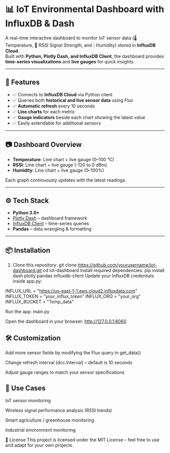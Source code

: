 # 📊 IoT Environmental Dashboard with InfluxDB & Dash

A real-time interactive dashboard to monitor IoT sensor data (🌡️ Temperature, 📡 RSSI Signal Strength, and 💧 Humidity) stored in **InfluxDB Cloud**.  
Built with **Python, Plotly Dash, and InfluxDB Client**, the dashboard provides **time-series visualizations** and **live gauges** for quick insights.  

---

## 🚀 Features
- ✅ Connects to **InfluxDB Cloud** via Python client  
- ✅ Queries both **historical and live sensor data** using Flux  
- ✅ **Automatic refresh** every 10 seconds  
- ✅ **Line charts** for each metric  
- ✅ **Gauge indicators** beside each chart showing the latest value  
- ✅ Easily extendable for additional sensors  

---

## 📷 Dashboard Overview
- **Temperature**: Line chart + live gauge (0–100 °C)  
- **RSSI**: Line chart + live gauge (-120 to 0 dBm)  
- **Humidity**: Line chart + live gauge (0–100%)  

Each graph continuously updates with the latest readings.  

---

## ⚙️ Tech Stack
- **Python 3.9+**  
- [Plotly Dash](https://dash.plotly.com/) – dashboard framework  
- [InfluxDB Client](https://github.com/influxdata/influxdb-client-python) – time-series queries  
- **Pandas** – data wrangling & formatting  

---

## 📦 Installation

1. Clone this repository:
   git clone https://github.com/yourusername/iot-dashboard.git
   cd iot-dashboard
Install required dependencies:
pip install dash plotly pandas influxdb-client
Update your InfluxDB credentials inside app.py:


INFLUX_URL = "https://us-east-1-1.aws.cloud2.influxdata.com"
INFLUX_TOKEN = "your_influx_token"
INFLUX_ORG = "your_org"
INFLUX_BUCKET = "Temp_data"

Run the app:
main.py

Open the dashboard in your browser:
http://127.0.0.1:8060

## 🛠️ Customization
Add more sensor fields by modifying the Flux query in get_data()

Change refresh interval (dcc.Interval) – default is 10 seconds

Adjust gauge ranges to match your sensor specifications

## 📌 Use Cases
IoT sensor monitoring

Wireless signal performance analysis (RSSI trends)

Smart agriculture / greenhouse monitoring

Industrial environment monitoring

📄 License
This project is licensed under the MIT License – feel free to use and adapt for your own projects.

